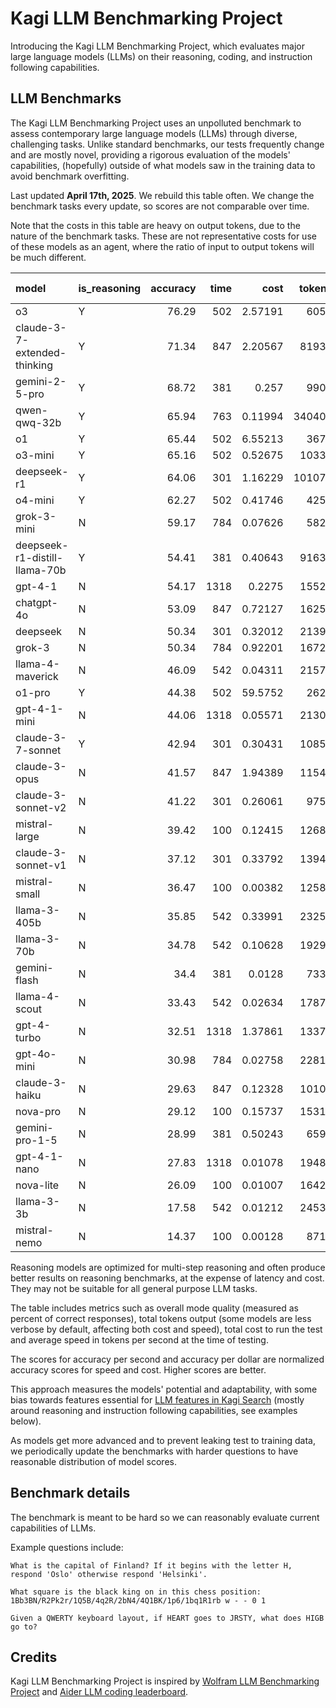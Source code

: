 # Kagi LLM Benchmarking Project

Introducing the Kagi LLM Benchmarking Project, which evaluates major large language models (LLMs) on their reasoning, coding, and instruction following capabilities.

## LLM Benchmarks

The Kagi LLM Benchmarking Project uses an unpolluted benchmark to assess contemporary large language models (LLMs) through diverse, challenging tasks. Unlike standard benchmarks, our tests frequently change and are mostly novel, providing a rigorous evaluation of the models' capabilities, (hopefully) outside of what models saw in the training data to avoid benchmark overfitting. 

Last updated **April 17th, 2025**. We rebuild this table often. We change the benchmark tasks every update, so scores are not comparable over time.

Note that the costs in this table are heavy on output tokens, due to the nature of the benchmark tasks. These are not representative costs for use of these models as an agent, where the ratio of input to output tokens will be much different.

| model                         | is_reasoning   |   accuracy |   time |     cost |   tokens |   speed (t/s) |   accuracy/$ score |   accuracy/sec score |
|:------------------------------|:---------------|-----------:|-------:|---------:|---------:|--------------:|-------------------:|---------------------:|
| o3                            | Y              |      76.29 |    502 |  2.57191 |     6056 |            12 |                 29 |                   15 |
| claude-3-7-extended-thinking  | Y              |      71.34 |    847 |  2.20567 |    81931 |            96 |                 32 |                    8 |
| gemini-2-5-pro                | Y              |      68.72 |    381 |  0.257   |     9905 |            25 |                267 |                   18 |
| qwen-qwq-32b                  | Y              |      65.94 |    763 |  0.11994 |   340400 |           446 |                553 |                    8 |
| o1                            | Y              |      65.44 |    502 |  6.55213 |     3678 |             7 |                  9 |                   13 |
| o3-mini                       | Y              |      65.16 |    502 |  0.52675 |    10333 |            20 |                123 |                   12 |
| deepseek-r1                   | Y              |      64.06 |    301 |  1.16229 |   101071 |           335 |                 55 |                   21 |
| o4-mini                       | Y              |      62.27 |    502 |  0.41746 |     4253 |             8 |                149 |                   12 |
| grok-3-mini                   | N              |      59.17 |    784 |  0.07626 |     5822 |             7 |                775 |                    7 |
| deepseek-r1-distill-llama-70b | Y              |      54.41 |    381 |  0.40643 |    91634 |           240 |                133 |                   14 |
| gpt-4-1                       | N              |      54.17 |   1318 |  0.2275  |    15526 |            11 |                238 |                    4 |
| chatgpt-4o                    | N              |      53.09 |    847 |  0.72127 |    16250 |            19 |                 73 |                    6 |
| deepseek                      | N              |      50.34 |    301 |  0.32012 |    21391 |            71 |                157 |                   16 |
| grok-3                        | N              |      50.34 |    784 |  0.92201 |    16723 |            21 |                 54 |                    6 |
| llama-4-maverick              | N              |      46.09 |    542 |  0.04311 |    21573 |            39 |               1069 |                    8 |
| o1-pro                        | Y              |      44.38 |    502 | 59.5752  |     2628 |             5 |                  0 |                    8 |
| gpt-4-1-mini                  | N              |      44.06 |   1318 |  0.05571 |    21309 |            16 |                790 |                    3 |
| claude-3-7-sonnet             | Y              |      42.94 |    301 |  0.30431 |    10852 |            36 |                141 |                   14 |
| claude-3-opus                 | N              |      41.57 |    847 |  1.94389 |    11545 |            13 |                 21 |                    4 |
| claude-3-sonnet-v2            | N              |      41.22 |    301 |  0.26061 |     9759 |            32 |                158 |                   13 |
| mistral-large                 | N              |      39.42 |    100 |  0.12415 |    12682 |           126 |                317 |                   39 |
| claude-3-sonnet-v1            | N              |      37.12 |    301 |  0.33792 |    13942 |            46 |                109 |                   12 |
| mistral-small                 | N              |      36.47 |    100 |  0.00382 |    12585 |           125 |               9547 |                   36 |
| llama-3-405b                  | N              |      35.85 |    542 |  0.33991 |    23255 |            42 |                105 |                    6 |
| llama-3-70b                   | N              |      34.78 |    542 |  0.10628 |    19295 |            35 |                327 |                    6 |
| gemini-flash                  | N              |      34.4  |    381 |  0.0128  |     7337 |            19 |               2687 |                    9 |
| llama-4-scout                 | N              |      33.43 |    542 |  0.02634 |    17873 |            32 |               1269 |                    6 |
| gpt-4-turbo                   | N              |      32.51 |   1318 |  1.37861 |    13371 |            10 |                 23 |                    2 |
| gpt-4o-mini                   | N              |      30.98 |    784 |  0.02758 |    22813 |            29 |               1123 |                    3 |
| claude-3-haiku                | N              |      29.63 |    847 |  0.12328 |    10100 |            11 |                240 |                    3 |
| nova-pro                      | N              |      29.12 |    100 |  0.15737 |    15317 |           153 |                185 |                   28 |
| gemini-pro-1-5                | N              |      28.99 |    381 |  0.50243 |     6591 |            17 |                 57 |                    7 |
| gpt-4-1-nano                  | N              |      27.83 |   1318 |  0.01078 |    19488 |            14 |               2581 |                    2 |
| nova-lite                     | N              |      26.09 |    100 |  0.01007 |    16421 |           164 |               2590 |                   25 |
| llama-3-3b                    | N              |      17.58 |    542 |  0.01212 |    24539 |            45 |               1450 |                    3 |
| mistral-nemo                  | N              |      14.37 |    100 |  0.00128 |     8719 |            87 |              11226 |                   14 |

Reasoning models are optimized for multi-step reasoning and often produce better results on reasoning benchmarks, at the expense of latency and cost. They may not be suitable for all general purpose LLM tasks.

The table includes metrics such as overall mode quality (measured as percent of correct responses), total tokens output (some models are less verbose by default, affecting both cost and speed), total cost to run the test and average speed in tokens per second at the time of testing.

The scores for accuracy per second and accuracy per dollar are normalized accuracy scores for speed and cost. Higher scores are better.

This approach measures the models' potential and adaptability, with some bias towards features essential for [LLM features in Kagi Search](./assistant.md) (mostly around reasoning and instruction following capabilities, see examples below).

As models get more advanced and to prevent leaking test to training data, we periodically update the benchmarks with harder questions to have reasonable distribution of model scores.

## Benchmark details

The benchmark is meant to be hard so we can reasonably evaluate current capabilities of LLMs.

Example questions include:

```
What is the capital of Finland? If it begins with the letter H, respond 'Oslo' otherwise respond 'Helsinki'.
```

```
What square is the black king on in this chess position: 1Bb3BN/R2Pk2r/1Q5B/4q2R/2bN4/4Q1BK/1p6/1bq1R1rb w - - 0 1
```

```
Given a QWERTY keyboard layout, if HEART goes to JRSTY, what does HIGB go to?
```



## Credits

Kagi LLM Benchmarking Project is inspired by [Wolfram LLM Benchmarking Project](https://www.wolfram.com/llm-benchmarking-project/) and [Aider LLM coding leaderboard](https://aider.chat/docs/leaderboards/).
